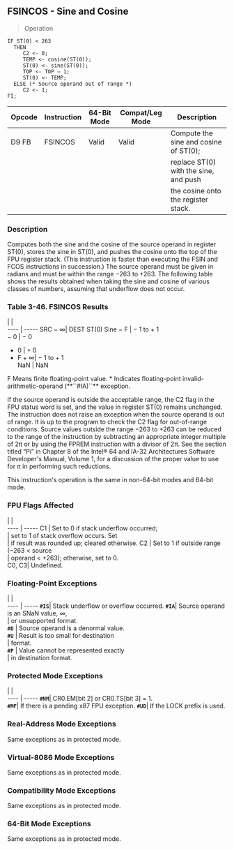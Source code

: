 ## FSINCOS - Sine and Cosine

> Operation

``` slim
IF ST(0) < 263
  THEN
     C2 <- 0;
     TEMP <- cosine(ST(0));
     ST(0) <- sine(ST(0));
     TOP <- TOP − 1;
     ST(0) <- TEMP;
  ELSE (* Source operand out of range *)
     C2 <- 1;
FI;

```

 Opcode| Instruction| 64-Bit Mode| Compat/Leg Mode| Description                          
 ---  | --- | --- | --- | ---
 D9 FB | FSINCOS    | Valid      | Valid          | Compute the sine and cosine of ST(0);
       |            |            |                | replace ST(0) with the sine, and push
       |            |            |                | the cosine onto the register stack.  

### Description
Computes both the sine and the cosine of the source operand in register ST(0),
stores the sine in ST(0), and pushes the cosine onto the top of the FPU register
stack. (This instruction is faster than executing the FSIN and FCOS instructions
in succession.) The source operand must be given in radians and must be within
the range −263 to +263. The following table shows the results obtained when
taking the sine and cosine of various classes of numbers, assuming that underflow
does not occur.


### Table 3-46. FSINCOS Results
   | |  
---- | -----
 SRC − ∞| DEST ST(0) Sine
 − F    | − 1 to + 1     
 − 0    | − 0            
 + 0    | + 0            
 + F + ∞| − 1 to + 1     
 NaN    | NaN            
<aside class="notification">
F Means finite floating-point value. * Indicates floating-point invalid-arithmetic-operand
(**``#IA)``** exception.
</aside>

If the source operand is outside the acceptable range, the C2 flag in the FPU
status word is set, and the value in register ST(0) remains unchanged. The instruction
does not raise an exception when the source operand is out of range. It is up
to the program to check the C2 flag for out-of-range conditions. Source values
outside the range −263 to +263 can be reduced to the range of the instruction
by subtracting an appropriate integer multiple of 2π or by using the FPREM instruction
with a divisor of 2π. See the section titled “Pi” in Chapter 8 of the Intel®
64 and IA-32 Architectures Software Developer's Manual, Volume 1, for a discussion
of the proper value to use for π in performing such reductions.

This instruction's operation is the same in non-64-bit modes and 64-bit mode.



### FPU Flags Affected
   | |  
---- | -----
 C1    | Set to 0 if stack underflow occurred;       
       | set to 1 of stack overflow occurs. Set      
       | if result was rounded up; cleared otherwise.
 C2    | Set to 1 if outside range (−263 < source    
       | operand < +263); otherwise, set to 0.       
 C0, C3| Undefined.                                  

### Floating-Point Exceptions
   | |  
---- | -----
 **``#IS``**| Stack underflow or overflow occurred.
 **``#IA``**| Source operand is an SNaN value, ∞,  
    | or unsupported format.               
 **``#D``** | Source operand is a denormal value.  
 **``#U``** | Result is too small for destination  
    | format.                              
 **``#P``** | Value cannot be represented exactly  
    | in destination format.               

### Protected Mode Exceptions
   | |  
---- | -----
 **``#NM``**| CR0.EM[bit 2] or CR0.TS[bit 3] = 1.     
 **``#MF``**| If there is a pending x87 FPU exception.
 **``#UD``**| If the LOCK prefix is used.             

### Real-Address Mode Exceptions
Same exceptions as in protected mode.


### Virtual-8086 Mode Exceptions
Same exceptions as in protected mode.


### Compatibility Mode Exceptions
Same exceptions as in protected mode.


### 64-Bit Mode Exceptions
Same exceptions as in protected mode.
